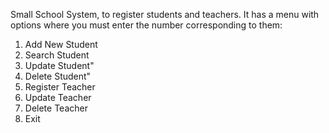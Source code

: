 Small School System, to register students and teachers. It has a menu with options where you must enter the number corresponding to them:
1. Add New Student
2. Search Student
3. Update Student"
4. Delete Student"
5. Register Teacher
6. Update Teacher
7. Delete Teacher
8. Exit
